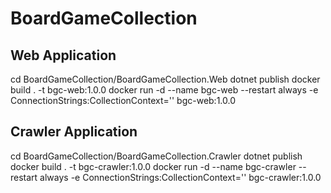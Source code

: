 # BoardGameCollection

## Web Application
cd BoardGameCollection/BoardGameCollection.Web
dotnet publish
docker build . -t bgc-web:1.0.0
docker run -d --name bgc-web --restart always -e ConnectionStrings:CollectionContext='<connectionString>' bgc-web:1.0.0

## Crawler Application
cd BoardGameCollection/BoardGameCollection.Crawler
dotnet publish
docker build . -t bgc-crawler:1.0.0
docker run -d --name bgc-crawler --restart always -e ConnectionStrings:CollectionContext='<connectionString>' bgc-crawler:1.0.0
